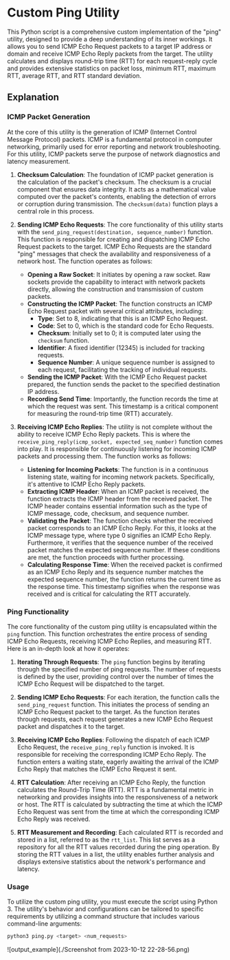 # Custom Ping Utility

This Python script is a comprehensive custom implementation of the "ping" utility, designed to provide a deep understanding of its inner workings. It allows you to send ICMP Echo Request packets to a target IP address or domain and receive ICMP Echo Reply packets from the target. The utility calculates and displays round-trip time (RTT) for each request-reply cycle and provides extensive statistics on packet loss, minimum RTT, maximum RTT, average RTT, and RTT standard deviation.

## Explanation

### ICMP Packet Generation

At the core of this utility is the generation of ICMP (Internet Control Message Protocol) packets. ICMP is a fundamental protocol in computer networking, primarily used for error reporting and network troubleshooting. For this utility, ICMP packets serve the purpose of network diagnostics and latency measurement.

1. **Checksum Calculation**: The foundation of ICMP packet generation is the calculation of the packet's checksum. The checksum is a crucial component that ensures data integrity. It acts as a mathematical value computed over the packet's contents, enabling the detection of errors or corruption during transmission. The `checksum(data)` function plays a central role in this process.

2. **Sending ICMP Echo Requests**: The core functionality of this utility starts with the `send_ping_request(destination, sequence_number)` function. This function is responsible for creating and dispatching ICMP Echo Request packets to the target. ICMP Echo Requests are the standard "ping" messages that check the availability and responsiveness of a network host. The function operates as follows:
   - **Opening a Raw Socket**: It initiates by opening a raw socket. Raw sockets provide the capability to interact with network packets directly, allowing the construction and transmission of custom packets.
   - **Constructing the ICMP Packet**: The function constructs an ICMP Echo Request packet with several critical attributes, including:
     - **Type**: Set to 8, indicating that this is an ICMP Echo Request.
     - **Code**: Set to 0, which is the standard code for Echo Requests.
     - **Checksum**: Initially set to 0; it is computed later using the `checksum` function.
     - **Identifier**: A fixed identifier (12345) is included for tracking requests.
     - **Sequence Number**: A unique sequence number is assigned to each request, facilitating the tracking of individual requests.
   - **Sending the ICMP Packet**: With the ICMP Echo Request packet prepared, the function sends the packet to the specified destination IP address.
   - **Recording Send Time**: Importantly, the function records the time at which the request was sent. This timestamp is a critical component for measuring the round-trip time (RTT) accurately.

3. **Receiving ICMP Echo Replies**: The utility is not complete without the ability to receive ICMP Echo Reply packets. This is where the `receive_ping_reply(icmp_socket, expected_seq_number)` function comes into play. It is responsible for continuously listening for incoming ICMP packets and processing them. The function works as follows:
   - **Listening for Incoming Packets**: The function is in a continuous listening state, waiting for incoming network packets. Specifically, it's attentive to ICMP Echo Reply packets.
   - **Extracting ICMP Header**: When an ICMP packet is received, the function extracts the ICMP header from the received packet. The ICMP header contains essential information such as the type of ICMP message, code, checksum, and sequence number.
   - **Validating the Packet**: The function checks whether the received packet corresponds to an ICMP Echo Reply. For this, it looks at the ICMP message type, where type 0 signifies an ICMP Echo Reply. Furthermore, it verifies that the sequence number of the received packet matches the expected sequence number. If these conditions are met, the function proceeds with further processing.
   - **Calculating Response Time**: When the received packet is confirmed as an ICMP Echo Reply and its sequence number matches the expected sequence number, the function returns the current time as the response time. This timestamp signifies when the response was received and is critical for calculating the RTT accurately.

### Ping Functionality

The core functionality of the custom ping utility is encapsulated within the `ping` function. This function orchestrates the entire process of sending ICMP Echo Requests, receiving ICMP Echo Replies, and measuring RTT. Here is an in-depth look at how it operates:

1. **Iterating Through Requests**: The `ping` function begins by iterating through the specified number of ping requests. The number of requests is defined by the user, providing control over the number of times the ICMP Echo Request will be dispatched to the target.

2. **Sending ICMP Echo Requests**: For each iteration, the function calls the `send_ping_request` function. This initiates the process of sending an ICMP Echo Request packet to the target. As the function iterates through requests, each request generates a new ICMP Echo Request packet and dispatches it to the target.

3. **Receiving ICMP Echo Replies**: Following the dispatch of each ICMP Echo Request, the `receive_ping_reply` function is invoked. It is responsible for receiving the corresponding ICMP Echo Reply. The function enters a waiting state, eagerly awaiting the arrival of the ICMP Echo Reply that matches the ICMP Echo Request it sent.

4. **RTT Calculation**: After receiving an ICMP Echo Reply, the function calculates the Round-Trip Time (RTT). RTT is a fundamental metric in networking and provides insights into the responsiveness of a network or host. The RTT is calculated by subtracting the time at which the ICMP Echo Request was sent from the time at which the corresponding ICMP Echo Reply was received.

5. **RTT Measurement and Recording**: Each calculated RTT is recorded and stored in a list, referred to as the `rtt_list`. This list serves as a repository for all the RTT values recorded during the ping operation. By storing the RTT values in a list, the utility enables further analysis and displays extensive statistics about the network's performance and latency.

### Usage

To utilize the custom ping utility, you must execute the script using Python 3. The utility's behavior and configurations can be tailored to specific requirements by utilizing a command structure that includes various command-line arguments:

```bash
python3 ping.py <target> <num_requests>
```
![output_example](./Screenshot from 2023-10-12 22-28-56.png)

